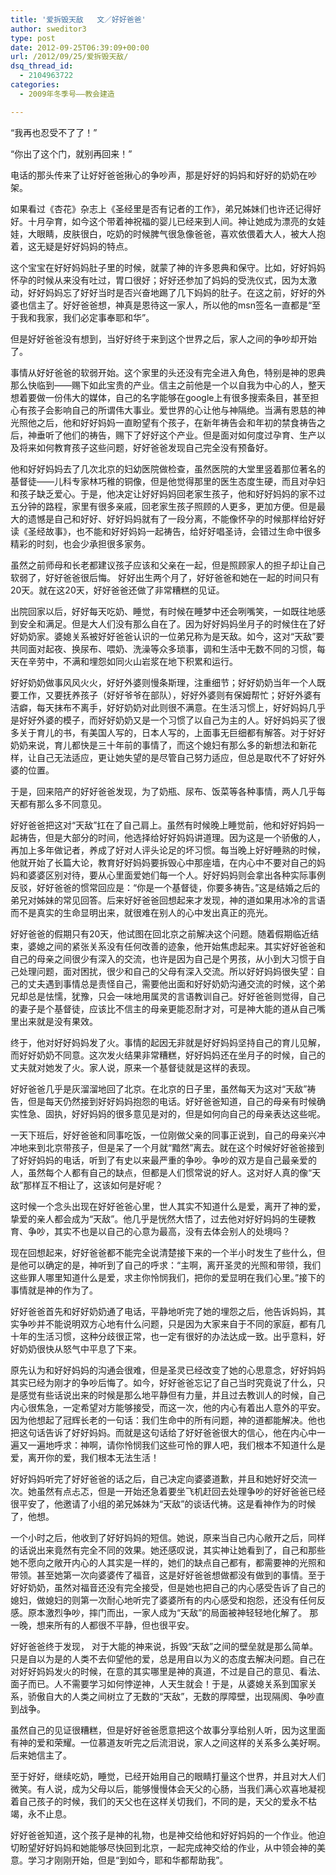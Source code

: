 ```yaml
---
title: '爱拆毁天敌   文／好好爸爸'
author: sweditor3
type: post
date: 2012-09-25T06:39:09+00:00
url: /2012/09/25/爱拆毁天敌/
dsq_thread_id:
  - 2104963722
categories:
  - 2009年冬季号——教会建造

---
```

“我再也忍受不了了！”
  
“你出了这个门，就别再回来！”
  
电话的那头传来了让好好爸爸揪心的争吵声，那是好好的妈妈和好好的奶奶在吵架。
  
如果看过《杏花》杂志上《圣经里是否有记者的工作》，弟兄姊妹们也许还记得好好。十月孕育，如今这个带着神祝福的婴儿已经来到人间。神让她成为漂亮的女娃娃，大眼睛，皮肤很白，吃奶的时候脾气很急像爸爸，喜欢依偎着大人，被大人抱着，这无疑是好好妈妈的特点。
  
这个宝宝在好好妈妈肚子里的时候，就蒙了神的许多恩典和保守。比如，好好妈妈怀孕的时候从来没有吐过，胃口很好；好好还参加了妈妈的受洗仪式，因为太激动，好好妈妈忘了好好当时是否兴奋地踢了几下妈妈的肚子。在这之前，好好的外婆也信主了。好好爸爸想，神真是恩待这一家人，所以他的msn签名一直都是“至于我和我家，我们必定事奉耶和华”。
  
但是好好爸爸没有想到，当好好终于来到这个世界之后，家人之间的争吵却开始了。
  
事情从好好爸爸的软弱开始。这个家里的头还没有完全进入角色，特别是神的恩典那么快临到——赐下如此宝贵的产业。信主之前他是一个以自我为中心的人，整天想着要做一份伟大的媒体，自己的名字能够在google上有很多搜索条目，甚至担心有孩子会影响自己的所谓伟大事业。爱世界的心让他与神隔绝。当满有恩慈的神光照他之后，他和好好妈妈一直盼望有个孩子，在新年祷告会和年初的禁食祷告之后，神垂听了他们的祷告，赐下了好好这个产业。但是面对如何度过孕育、生产以及将来如何教育孩子这些问题，好好爸爸发现自己完全没有预备好。
  
他和好好妈妈去了几次北京的妇幼医院做检查，虽然医院的大堂里竖着那位著名的基督徒——儿科专家林巧稚的铜像，但是他觉得那里的医生态度生硬，而且对孕妇和孩子缺乏爱心。于是，他决定让好好妈妈回老家生孩子，他和好好妈妈的家不过五分钟的路程，家里有很多亲戚，回老家生孩子照顾的人更多，更加方便。但是最大的遗憾是自己和好好、好好妈妈就有了一段分离，不能像怀孕的时候那样给好好读《圣经故事》，也不能和好好妈妈一起祷告，给好好唱圣诗，会错过生命中很多精彩的时刻，也会少承担很多家务。
  
虽然之前师母和长老都建议孩子应该和父亲在一起，但是照顾家人的担子却让自己软弱了，好好爸爸很后悔。 好好出生两个月了，好好爸爸和她在一起的时间只有20天。就在这20天，好好爸爸还做了非常糟糕的见证。
  
出院回家以后，好好每天吃奶、睡觉，有时候在睡梦中还会咧嘴笑，一如既往地感到安全和满足。但是大人们没有那么自在了。因为好好妈妈坐月子的时候住在了好好奶奶家。婆媳关系被好好爸爸认识的一位弟兄称为是天敌。如今，这对“天敌”要共同面对起夜、换尿布、喂奶、洗澡等众多琐事，调和生活中无数不同的习惯，每天在辛劳中，不满和埋怨如同火山岩浆在地下积累和运行。
  
好好奶奶做事风风火火，好好外婆则慢条斯理，注重细节；好好奶奶当年一个人既要工作，又要抚养孩子（好好爷爷在部队），好好外婆则有保姆帮忙；好好外婆有洁癖，每天抹布不离手，好好奶奶对此则很不满意。在生活习惯上，好好妈妈几乎是好好外婆的模子，而好好奶奶又是一个习惯了以自己为主的人。好好妈妈买了很多关于育儿的书，有美国人写的，日本人写的，上面事无巨细都有解答。对于好好奶奶来说，育儿都快是三十年前的事情了，而这个媳妇有那么多的新想法和新花样，让自己无法适应，更让她失望的是尽管自己努力适应，但总是取代不了好好外婆的位置。
  
于是，回来陪产的好好爸爸发现，为了奶瓶、尿布、饭菜等各种事情，两人几乎每天都有那么多不同意见。
  
好好爸爸把这对“天敌”扛在了自己肩上。虽然有时候晚上睡觉前，他和好好妈妈一起祷告，但是大部分的时间，他选择给好好妈妈讲道理。因为这是一个骄傲的人，再加上多年做记者，养成了好对人评头论足的坏习惯。每当晚上好好睡熟的时候，他就开始了长篇大论，教育好好妈妈要拆毁心中那座墙，在内心中不要对自己的妈妈和婆婆区别对待，要从心里面爱她们每一个人。好好妈妈则会拿出各种实际事例反驳，好好爸爸的惯常回应是：“你是一个基督徒，你要多祷告。”这是结婚之后的弟兄对姊妹的常见回答。后来好好爸爸回想起来才发现，神的道如果用冰冷的言语而不是真实的生命显明出来，就很难在别人的心中发出真正的亮光。

好好爸爸的假期只有20天，他试图在回北京之前解决这个问题。随着假期临近结束，婆媳之间的紧张关系没有任何改善的迹象，他开始焦虑起来。其实好好爸爸和自己的母亲之间很少有深入的交流，也许是因为自己是个男孩，从小到大习惯于自己处理问题，面对困扰，很少和自己的父母有深入交流。所以好好妈妈很失望：自己的丈夫遇到事情总是责怪自己，需要他出面和好好奶奶沟通交流的时候，这个弟兄却总是怯懦，犹豫，只会一味地用属灵的言语教训自己。好好爸爸则觉得，自己的妻子是个基督徒，应该比不信主的母亲更能忍耐才对，可是神大能的道从自己嘴里出来就是没有果效。
  
终于，他对好好妈妈发了火。事情的起因无非就是好好妈妈坚持自己的育儿见解，而好好奶奶不同意。这次发火结果非常糟糕，好好妈妈还在坐月子的时候，自己的丈夫就对她发了火。家人说，原来一个基督徒就是这样的表现。
  
好好爸爸几乎是灰溜溜地回了北京。在北京的日子里，虽然每天为这对“天敌”祷告，但是每天仍然接到好好妈妈抱怨的电话。好好爸爸知道，自己的母亲有时候确实性急、固执，好好妈妈的很多意见是对的，但是如何向自己的母亲表达这些呢。
  
一天下班后，好好爸爸和同事吃饭，一位刚做父亲的同事正说到，自己的母亲兴冲冲地来到北京带孩子，但是呆了一个月就“黯然”离去。就在这个时候好好爸爸接到了好好妈妈的电话，听到了有史以来最严重的争吵。争吵的双方是自己最亲爱的人，虽然每个人都有自己的缺点，但都是人们惯常说的好人。这对好人真的像“天敌”那样互不相让了，这该如何是好呢？
  
这时候一个念头出现在好好爸爸心里，世人其实不知道什么是爱，离开了神的爱，挚爱的亲人都会成为“天敌”。他几乎是恍然大悟了，过去他对好好妈妈的生硬教育、争吵，其实不也是以自己的心意为最高，没有去体会别人的处境吗？
  
现在回想起来，好好爸爸都不能完全说清楚接下来的一个半小时发生了些什么，但是他可以确定的是，神听到了自己的呼求：“主啊，离开圣灵的光照和带领，我们这些罪人哪里知道什么是爱，求主你怜悯我们，把你的爱显明在我们心里。”接下的事情就是神的作为了。
  
好好爸爸首先和好好奶奶通了电话，平静地听完了她的埋怨之后，他告诉妈妈，其实争吵并不能说明双方心地有什么问题，只是因为大家来自于不同的家庭，都有几十年的生活习惯，这种分歧很正常，也一定有很好的办法达成一致。出乎意料，好好奶奶很快从怒气中平息了下来。
  
原先认为和好好妈妈的沟通会很难，但是圣灵已经改变了她的心思意念，好好妈妈其实已经为刚才的争吵后悔了。如今，好好爸爸忘记了自己当时究竟说了什么，只是感觉有些话说出来的时候是那么地平静但有力量，并且过去教训人的时候，自己内心很焦急，一定希望对方能够接受，而这一次，他的内心有着出人意外的平安。因为他想起了冠辉长老的一句话：我们生命中的所有问题，神的道都能解决。他也把这句话告诉了好好妈妈。而就是这句话给了好好爸爸很大的信心，他在内心中一遍又一遍地呼求：神啊，请你怜悯我们这些可怜的罪人吧，我们根本不知道什么是爱，离开你的爱，我们根本无法生活！
  
好好妈妈听完了好好爸爸的话之后，自己决定向婆婆道歉，并且和她好好交流一次。她虽然有点忐忑，但是一开始还急着要坐飞机赶回去处理争吵的好好爸爸已经很平安了，他邀请了小组的弟兄姊妹为“天敌”的谈话代祷。这是看神作为的时候了，他想。
  
一个小时之后，他收到了好好妈妈的短信。她说，原来当自己内心敞开之后，同样的话说出来竟然有完全不同的效果。她还感叹说，其实神让她看到了，自己和那些她不愿向之敞开内心的人其实是一样的，她们的缺点自己都有，都需要神的光照和带领。甚至她第一次向婆婆传了福音，这是好好爸爸想做都没有做到的事情。至于好好奶奶，虽然对福音还没有完全接受，但是她也把自己的内心感受告诉了自己的媳妇，做媳妇的则第一次耐心地听完了婆婆所有的内心感受和抱怨，还没有任何反感。原本激烈争吵，摔门而出，一家人成为“天敌”的局面被神轻轻地化解了。 那一晚，想来所有的人都很不平静，但也很平安。
  
好好爸爸终于发现， 对于大能的神来说，拆毁“天敌”之间的壁垒就是那么简单。只是自以为是的人类不去仰望他的爱，总是用自以为义的态度去解决问题。自己在对好好妈妈发火的时候，在意的其实哪里是神的真道，不过是自己的意见、看法、面子而已。人不需要学习如何悖逆神，人天生就会！于是，从婆媳关系到国家关系，骄傲自大的人类之间树立了无数的“天敌”，无数的厚障壁，出现隔阂、争吵直到战争。
  
虽然自己的见证很糟糕，但是好好爸爸愿意把这个故事分享给别人听，因为这里面有神的爱和荣耀。一位慕道友听完之后流泪说，家人之间这样的关系多么美好啊。后来她信主了。
  
至于好好，继续吃奶，睡觉，已经开始用自己的眼睛打量这个世界，并且对大人们微笑。有人说，成为父母以后，能够慢慢体会天父的心肠，当我们满心欢喜地凝视着自己孩子的时候，我们的天父也在这样关切我们，不同的是，天父的爱永不枯竭，永不止息。
  
好好爸爸知道，这个孩子是神的礼物，也是神交给他和好好妈妈的一个作业。他迫切盼望好好妈妈和她能够尽快回到北京，一起完成神交给的作业，从中领会神的美意。学习才刚刚开始，但是“到如今，耶和华都帮助我”。